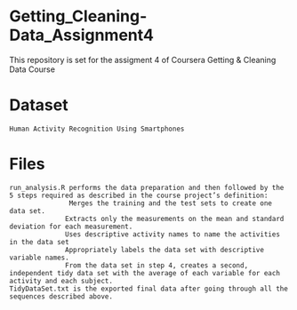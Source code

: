 # Getting_Cleaning-Data_Assignment4
This repository is set for the assigment 4 of Coursera Getting &amp; Cleaning Data Course

# Dataset
    Human Activity Recognition Using Smartphones


# Files
 
    run_analysis.R performs the data preparation and then followed by the 5 steps required as described in the course project’s definition:
                   Merges the training and the test sets to create one data set.
                  Extracts only the measurements on the mean and standard deviation for each measurement.
                  Uses descriptive activity names to name the activities in the data set
                  Appropriately labels the data set with descriptive variable names.
                  From the data set in step 4, creates a second, independent tidy data set with the average of each variable for each activity and each subject.
    TidyDataSet.txt is the exported final data after going through all the sequences described above.
